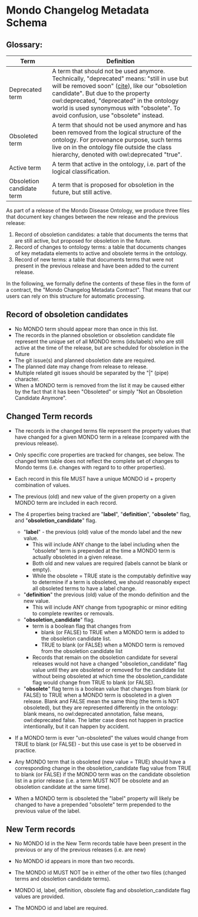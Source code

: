 # Mondo Changelog Metadata Schema 

## Glossary:

Term | Definition
-- | --
Deprecated term | A term that should not be used anymore. Technically, "deprecated" means: "still in use but will be removed soon" ([cite](https://stackoverflow.com/questions/9208091/the-difference-between-deprecated-depreciated-and-obsolete/9208164#:~:text=Deprecated%20means%20that%20it%20is,already%20out%2Dof%2Duse.)), like our "obsoletion candidate". But due to the property owl:deprecated, "deprecated" in the ontology world is used synonymous with "obsolete". To avoid confusion, use "obsolete" instead.
Obsoleted term | A term that should not be used anymore and has been removed from the logical structure of the ontology. For provenance purpose, such terms live on in the ontology file outside the class hierarchy, denoted with owl:deprecated "true".
Active term | A term that active in the ontology, i.e. part of the logical classification.
Obsoletion candidate term | A term that is proposed for obsoletion in the future, but still active.

 As part of a release of the Mondo Disease Ontology, we produce three files that document key changes between the new release and the previous release:

1.  Record of obsoletion candidates: a table that documents the terms that are still active, but proposed for obsoletion in the future.
2.  Record of changes to ontology terms: a table that documents changes of key metadata elements to active and obsolete terms in the ontology.
3.  Record of new terms: a table that documents terms that were not present in the previous release and have been added to the current release.

In the following, we formally define the contents of these files in the form of a contract, the "Mondo Changelog Metadata Contract". That means that our users can rely on this structure for automatic processing.

Record of obsoletion candidates
-------------------------------

-   No MONDO term should appear more than once in this list.
-   The records in the planned obsoletion or obsoletion candidate file represent the unique set of all MONDO terms (ids/labels) who are still active at the time of the release, but are scheduled for obsoletion in the future
-   The git issue(s) and planned obsoletion date are required.
-   The planned date may change from release to release.
-   Multiple related git issues should be separated by the "|" (pipe) character.
-   When a MONDO term is removed from the list it may be caused either by the fact that it has been "Obsoleted" or simply "Not an Obsoletion Candidate Anymore". 

Changed Term records
--------------------

-   The records in the changed terms file represent the property values that have changed for a given MONDO term in a release (compared with the previous release).
-   Only specific core properties are tracked for changes, see below. The changed term table does not reflect the complete set of changes to Mondo terms (i.e. changes with regard to to other properties).
-   Each record in this file MUST have a unique MONDO id + property combination of values.
-   The previous (old) and new value of the given property on a given MONDO term are included in each record. 
-   The 4 properties being tracked are "**label**", "**definition**", "**obsolete**" flag, and "**obsoletion_candidate**" flag. 
    - "**label**" - the previous (old) value of the mondo label and the new value. 
      - This will include ANY change to the label including when the "obsolete" term is prepended at the time a MONDO term is actually obsoleted in a given release. 
      - Both old and new values are required (labels cannot be blank or empty). 
      - While the obsolete = TRUE state is the computably definitive way to determine if a term is obsoleted, we should reasonably expect all obsoleted terms to have a label change.
    - "**definition**" the previous (old) value of the mondo definition and the new value. 
      - This will include ANY change from typographic or minor editing to complete rewrites or removals.
    - "**obsoletion_candidate**" flag.
      - term is a boolean flag that changes from 
        - blank (or FALSE) to TRUE when a MONDO term is added to the obsoletion candidate list. 
        - TRUE to blank (or FALSE) when a MONDO term is removed from the obsoletion candidate list
      - Records that remain on the obsoletion candidate for several releases would not have a changed "obsoletion_candidate" flag value until they are obsoleted or removed for the candidate list without being obsoleted at which time the obsoletion_candidate flag would change from TRUE to blank (or FALSE).
    - "**obsolete**" flag term is a boolean value that changes from blank (or FALSE) to TRUE when a MONDO term is obsoleted in a given release. Blank and FALSE mean the same thing (the term is NOT obsoleted), but they are represented differently in the ontology: blank means, no owl:deprecated annotation, false means, owl:deprecated false. The latter case does not happen in practice intentionally, but it can happen by accident. 

-   If a MONDO term is ever "un-obsoleted" the values would change from TRUE to blank (or FALSE) - but this use case is yet to be observed in practice. 

-   Any MONDO term that is obsoleted (new value = TRUE) should have a corresponding change in the obsoletion_candidate flag value from TRUE to blank (or FALSE) if the MONDO term was on the candidate obsoletion list in a prior release (i.e. a term MUST NOT be obsolete and an obsoletion candidate at the same time). 

-   When a MONDO term is obsoleted the "label" property will likely be changed to have a prepended "obsolete" term prepended to the previous value of the label.

New Term records
----------------

-   No MONDO Id in the New Term records table have been present in the previous or any of the previous releases (i.e. are new)

-   No MONDO id appears in more than two records.

-   The MONDO id MUST NOT be in either of the other two files (changed terms and obsoletion candidate terms). 

-   MONDO id, label, definition, obsolete flag and obsoletion_candidate flag values are provided. 

-   The MONDO id and label are required.